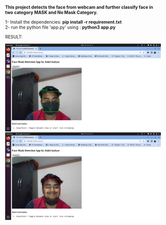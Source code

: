 **This project detects the face from webcam and further classify face in two category MASK and No Mask Category.**

[How to run]:<br />
1- Install the dependencies: **pip install -r requirement.txt**<br />
2- run the python file 'app.py' using : **python3 app.py**<br />

RESULT:<br />

<img src="https://github.com/Ankit-k786/Face-Mask-Detection-using-Webcam/blob/main/templates/withmask.png" width="512"/>
<img src="https://github.com/Ankit-k786/Face-Mask-Detection-using-Webcam/blob/main/templates/withoutmask.png" width="512"/>
